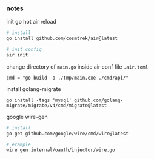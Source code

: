 ### notes

init go hot air reload

```bash
# install
go install github.com/cosmtrek/air@latest

# init config
air init
```

change directory of `main.go` inside air conf file `.air.toml`

```
cmd = "go build -o ./tmp/main.exe ./cmd/api/"
```

install golang-migrate
```
go install -tags 'mysql' github.com/golang-migrate/migrate/v4/cmd/migrate@latest
```

google wire-gen
```bash
# install
go get github.com/google/wire/cmd/wire@latest

# example
wire gen internal/oauth/injector/wire.go
```